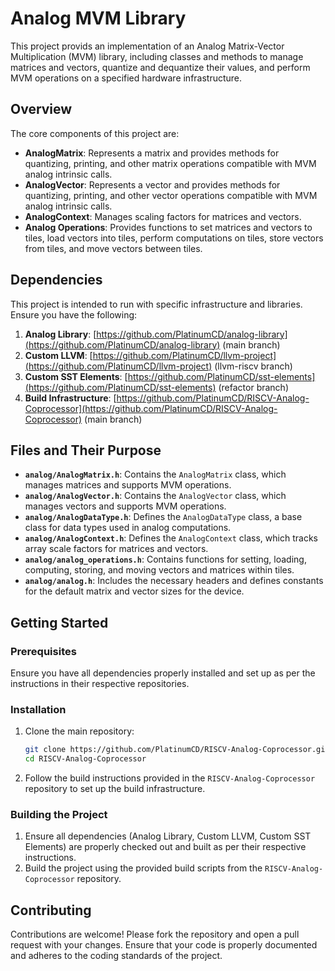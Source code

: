 # Analog MVM Library

This project provids an implementation of an Analog Matrix-Vector Multiplication (MVM) library, including classes and methods to manage matrices and vectors, quantize and dequantize their values, and perform MVM operations on a specified hardware infrastructure.

## Overview

The core components of this project are:

- **AnalogMatrix**: Represents a matrix and provides methods for quantizing, printing, and other matrix operations compatible with MVM analog intrinsic calls.
- **AnalogVector**: Represents a vector and provides methods for quantizing, printing, and other vector operations compatible with MVM analog intrinsic calls.
- **AnalogContext**: Manages scaling factors for matrices and vectors.
- **Analog Operations**: Provides functions to set matrices and vectors to tiles, load vectors into tiles, perform computations on tiles, store vectors from tiles, and move vectors between tiles.

## Dependencies

This project is intended to run with specific infrastructure and libraries. Ensure you have the following:

1. **Analog Library**: [https://github.com/PlatinumCD/analog-library](https://github.com/PlatinumCD/analog-library) (main branch)
2. **Custom LLVM**: [https://github.com/PlatinumCD/llvm-project](https://github.com/PlatinumCD/llvm-project) (llvm-riscv branch)
3. **Custom SST Elements**: [https://github.com/PlatinumCD/sst-elements](https://github.com/PlatinumCD/sst-elements) (refactor branch)
4. **Build Infrastructure**: [https://github.com/PlatinumCD/RISCV-Analog-Coprocessor](https://github.com/PlatinumCD/RISCV-Analog-Coprocessor) (main branch)

## Files and Their Purpose

- **`analog/AnalogMatrix.h`**: Contains the `AnalogMatrix` class, which manages matrices and supports MVM operations.
- **`analog/AnalogVector.h`**: Contains the `AnalogVector` class, which manages vectors and supports MVM operations.
- **`analog/AnalogDataType.h`**: Defines the `AnalogDataType` class, a base class for data types used in analog computations.
- **`analog/AnalogContext.h`**: Defines the `AnalogContext` class, which tracks array scale factors for matrices and vectors.
- **`analog/analog_operations.h`**: Contains functions for setting, loading, computing, storing, and moving vectors and matrices within tiles.
- **`analog/analog.h`**: Includes the necessary headers and defines constants for the default matrix and vector sizes for the device.

## Getting Started

### Prerequisites

Ensure you have all dependencies properly installed and set up as per the instructions in their respective repositories.

### Installation

1. Clone the main repository:
   ```sh
   git clone https://github.com/PlatinumCD/RISCV-Analog-Coprocessor.git
   cd RISCV-Analog-Coprocessor
   ```

2. Follow the build instructions provided in the `RISCV-Analog-Coprocessor` repository to set up the build infrastructure.

### Building the Project

1. Ensure all dependencies (Analog Library, Custom LLVM, Custom SST Elements) are properly checked out and built as per their respective instructions.
2. Build the project using the provided build scripts from the `RISCV-Analog-Coprocessor` repository.

## Contributing

Contributions are welcome! Please fork the repository and open a pull request with your changes. Ensure that your code is properly documented and adheres to the coding standards of the project.

